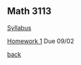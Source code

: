 
## Math 3113

[Syllabus](math3113syllabus.pdf)

[Homework 1](math3113HW1.pdf) Due 09/02

[back](./)
